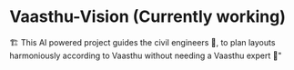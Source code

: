 # Vaasthu-Vision (Currently working)
🏗️ This AI powered project guides the civil engineers 🏡, to plan layouts harmoniously according to Vaasthu without needing a Vaasthu expert 🚀"
